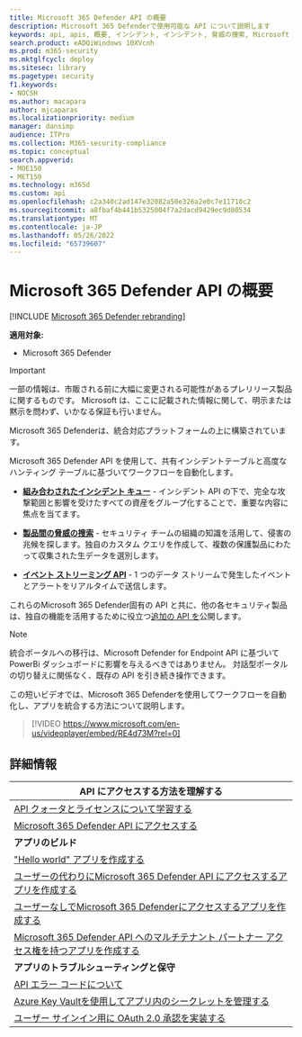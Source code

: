 ```yaml
---
title: Microsoft 365 Defender API の概要
description: Microsoft 365 Defenderで使用可能な API について説明します
keywords: api, apis, 概要, インシデント, インシデント, 脅威の捜索, Microsoft 365 Defender
search.product: eADQiWindows 10XVcnh
ms.prod: m365-security
ms.mktglfcycl: deploy
ms.sitesec: library
ms.pagetype: security
f1.keywords:
- NOCSH
ms.author: macapara
author: mjcaparas
ms.localizationpriority: medium
manager: dansimp
audience: ITPro
ms.collection: M365-security-compliance
ms.topic: conceptual
search.appverid:
- MOE150
- MET150
ms.technology: m365d
ms.custom: api
ms.openlocfilehash: c2a340c2ad147e32082a50e326a2e0c7e11718c2
ms.sourcegitcommit: a8fbaf4b441b5325004f7a2dacd9429ec9d80534
ms.translationtype: MT
ms.contentlocale: ja-JP
ms.lasthandoff: 05/26/2022
ms.locfileid: "65739607"
---
```

# <a name="overview-of-microsoft-365-defender-apis"></a>Microsoft 365 Defender API の概要

[!INCLUDE [Microsoft 365 Defender rebranding](../includes/microsoft-defender.md)]

**適用対象:**

- Microsoft 365 Defender

> [!IMPORTANT]
> 一部の情報は、市販される前に大幅に変更される可能性があるプレリリース製品に関するものです。 Microsoft は、ここに記載された情報に関して、明示または黙示を問わず、いかなる保証も行いません。

Microsoft 365 Defenderは、統合対応プラットフォームの上に構築されています。

Microsoft 365 Defender API を使用して、共有インシデントテーブルと高度なハンティング テーブルに基づいてワークフローを自動化します。

- **[組み合わされたインシデント キュー](api-incident.md)** - インシデント API の下で、完全な攻撃範囲と影響を受けたすべての資産をグループ化することで、重要な内容に焦点を当てます。

- **[製品間の脅威の捜索](api-advanced-hunting.md)** - セキュリティ チームの組織の知識を活用して、侵害の兆候を探します。独自のカスタム クエリを作成して、複数の保護製品にわたって収集された生データを選別します。

- **[イベント ストリーミング API](streaming-api.md)** - 1 つのデータ ストリームで発生したイベントとアラートをリアルタイムで送信します。

これらのMicrosoft 365 Defender固有の API と共に、他の各セキュリティ製品は、独自の機能を活用するために役立つ[追加の API を](api-articles.md)公開します。

> [!NOTE]
> 統合ポータルへの移行は、Microsoft Defender for Endpoint API に基づいて PowerBi ダッシュボードに影響を与えるべきではありません。 対話型ポータルの切り替えに関係なく、既存の API を引き続き操作できます。

この短いビデオでは、Microsoft 365 Defenderを使用してワークフローを自動化し、アプリを統合する方法について説明します。  
> [!VIDEO https://www.microsoft.com/en-us/videoplayer/embed/RE4d73M?rel=0]

## <a name="learn-more"></a>詳細情報

| **API にアクセスする方法を理解する** |
|-|
| [API クォータとライセンスについて学習する](api-terms.md) |
| [Microsoft 365 Defender API にアクセスする](api-access.md) |
| **アプリのビルド** |
| ["Hello world" アプリを作成する](api-hello-world.md) |
| [ユーザーの代わりにMicrosoft 365 Defender API にアクセスするアプリを作成する](api-create-app-user-context.md) |
| [ユーザーなしでMicrosoft 365 Defenderにアクセスするアプリを作成する](api-create-app-web.md) |
| [Microsoft 365 Defender API へのマルチテナント パートナー アクセス権を持つアプリを作成する](api-partner-access.md) |
| **アプリのトラブルシューティングと保守** |
| [API エラー コードについて](api-error-codes.md) |
| [Azure Key Vaultを使用してアプリ内のシークレットを管理する](/learn/modules/manage-secrets-with-azure-key-vault/) |
| [ユーザー サインイン用に OAuth 2.0 承認を実装する](/azure/active-directory/develop/active-directory-v2-protocols-oauth-code) |

